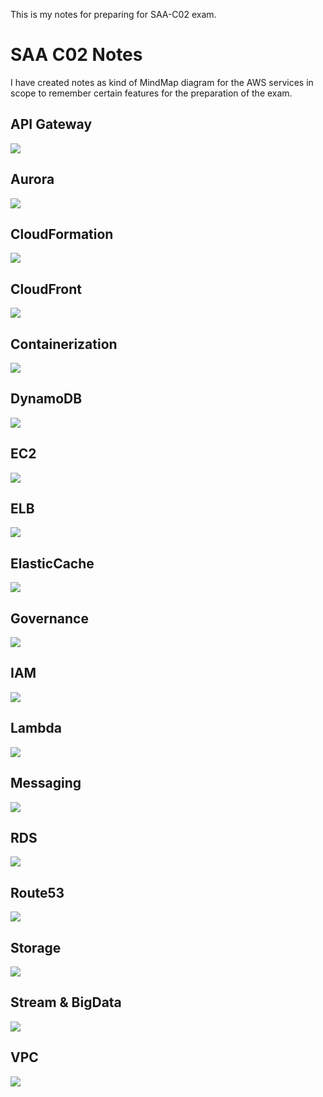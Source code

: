 This is my notes for preparing for SAA-C02 exam.
# SAA C02 Notes

I have created notes as kind of MindMap diagram for the AWS services in scope to remember certain features for the preparation of the exam.

## API Gateway
![](apigateway.png)

## Aurora
![](aurora.png)

## CloudFormation
![](cloudformation.png)

## CloudFront
![](cloudfront.png)

## Containerization
![](containerization.png)

## DynamoDB
![](dynamodb.png)

## EC2
![](ec2.png)

## ELB
![](elb.png)

## ElasticCache
![](elasticcache.png)

## Governance
![](governance.png)

## IAM
![](iam.png)

## Lambda
![](lambda.png)

## Messaging
![](messaging.png)

## RDS
![](RDS.png)

## Route53
![](Route53.png)

## Storage
![](storage.png)

## Stream & BigData
![](stream-and-bigdata.png)

## VPC
![](vpc.png)

